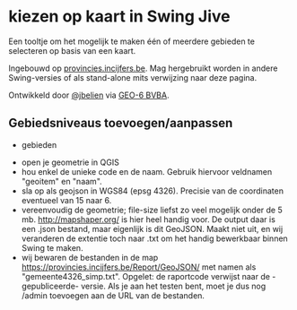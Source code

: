 # kiezen op kaart in Swing Jive

Een tooltje om het mogelijk te maken één of meerdere gebieden te selecteren op basis van een kaart.

Ingebouwd op [provincies.incijfers.be](https://provincies.incijfers.be/databank?report=kiezen_op_kaart&keepworkspace=true). Mag  hergebruikt worden in andere Swing-versies of als stand-alone mits verwijzing naar deze pagina.

Ontwikkeld door [@jbelien](https://github.com/jbelien) via [GEO-6 BVBA](https://geo6.be/).

## Gebiedsniveaus toevoegen/aanpassen

* gebieden
- open je geometrie in QGIS
- hou enkel de unieke code en de naam. Gebruik hiervoor veldnamen "geoitem" en "naam".
- sla op als geojson in WGS84 (epsg 4326). Precisie van de coordinaten eventueel van 15 naar 6. 
- vereenvoudig de geometrie; file-size liefst zo veel mogelijk onder de 5 mb. http://mapshaper.org/ is hier heel handig voor. De output daar is een .json bestand, maar eigenlijk is dit GeoJSON. Maakt niet uit, en wij veranderen de extentie toch naar .txt om het handig bewerkbaar binnen Swing te maken.
- wij bewaren de bestanden in de map https://provincies.incijfers.be/Report/GeoJSON/ met namen als "gemeente4326_simp.txt". Opgelet: de raportcode verwijst naar de -gepubliceerde- versie. Als je aan het testen bent, moet je dus nog /admin toevoegen aan de URL van de bestanden.
